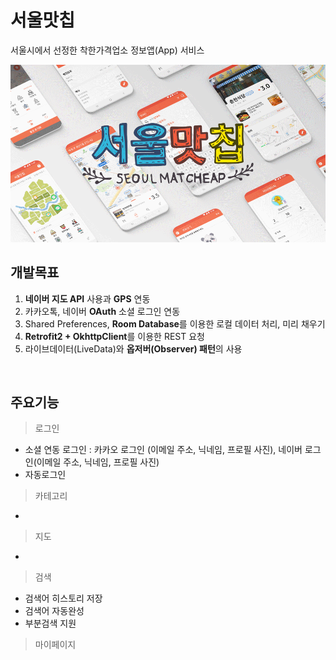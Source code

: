 # 서울맛칩
서울시에서 선정한 착한가격업소 정보앱(App) 서비스

<img src="./img/img.gif">

</br>

## 개발목표
1. **네이버 지도 API** 사용과 **GPS** 연동
2. 카카오톡, 네이버 **OAuth** 소셜 로그인 연동
3. Shared Preferences, **Room Database**를 이용한 로컬 데이터 처리, 미리 채우기
4. **Retrofit2 + OkhttpClient**를 이용한 REST 요청
5. 라이브데이터(LiveData)와 **옵저버(Observer) 패턴**의 사용

</br>

## 주요기능
> 로그인
- 소셜 연동 로그인 : 카카오 로그인 (이메일 주소, 닉네임, 프로필 사진), 네이버 로그인(이메일 주소, 닉네임, 프로필 사진) 
- 자동로그인
> 카테고리
- 
> 지도 
- 
> 검색
- 검색어 히스토리 저장
- 검색어 자동완성
- 부분검색 지원 
> 마이페이지
